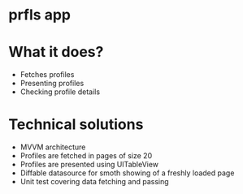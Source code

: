 # prfls app

# What it does?

- Fetches profiles
- Presenting profiles 
- Checking profile details

# Technical solutions 
- MVVM architecture
- Profiles are fetched in pages of size 20
- Profiles are presented using UITableView 
- Diffable datasource for smoth showing of a freshly loaded page
- Unit test covering data fetching and passing